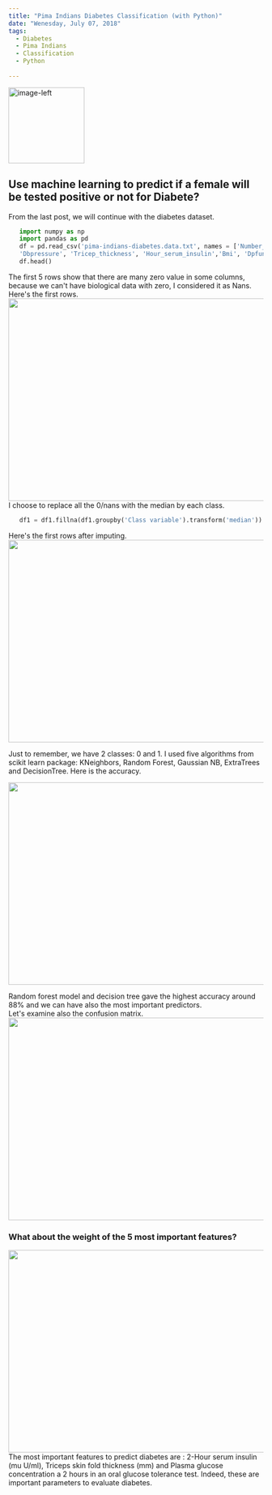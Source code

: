 ```yaml
---
title: "Pima Indians Diabetes Classification (with Python)"
date: "Wenesday, July 07, 2018"
tags:
  - Diabetes
  - Pima Indians
  - Classification
  - Python
  
---
```


<p><img src="{{ site.url }}{{ site.baseurl }}/images/diabetes/pima indians.jpeg" alt="image-left" class="align-left" width="150" height="150"/></p>   

## Use machine learning to predict if a female will be tested positive or not for Diabete?           
 
From the last post, we will continue with the diabetes dataset.    
```python
   import numpy as np
   import pandas as pd
   df = pd.read_csv('pima-indians-diabetes.data.txt', names = ['Number_times_pregnant','PlasmaGlu', 
   'Dbpressure', 'Tricep_thickness', 'Hour_serum_insulin','Bmi', 'Dpfunction', 'Age', 'Class variable'])
   df.head()
```   
The first 5 rows show that there are many zero value in some columns, because we can't have biological
data with zero, I considered it as Nans. Here's the first rows.             
<img src="{{ site.url }}{{ site.baseurl }}/images/diabetes/head_diabete.JPG" alt="" width="680" height="400">      
I choose to replace all the 0/nans with the median by each class.            
```python
   df1 = df1.fillna(df1.groupby('Class variable').transform('median'))
```   
Here's the first rows after imputing.
<img src="{{ site.url }}{{ site.baseurl }}/images/diabetes/head_after_imp.JPG" alt="" width="680" height="400">      

Just to remember, we have 2 classes: 0 and 1.
I used five algorithms from scikit learn package: KNeighbors, Random Forest, Gaussian NB, ExtraTrees and DecisionTree. Here is the accuracy.            
 
<img src="{{ site.url }}{{ site.baseurl }}/images//diabetes/acc_target.JPG" alt="" width="680" height="400">           
        
Random forest model and decision tree gave the highest accuracy around 88% and we can have also the most important predictors.    
Let's examine also the confusion matrix.            
<img src="{{ site.url }}{{ site.baseurl }}/images//diabetes/acc_target.JPG" alt="" width="680" height="400">        


<h3> What about the weight of the 5 most important features? </h3>        
<img src="{{ site.url }}{{ site.baseurl }}/images/diabetes/imp_feat_Diabete.png" alt="" width="680" height="400">        
The most important features to predict diabetes are : 2-Hour serum insulin (mu U/ml), Triceps skin fold thickness (mm) and Plasma glucose concentration a 2 hours in an oral glucose tolerance test. 
Indeed, these are important parameters to evaluate diabetes.

